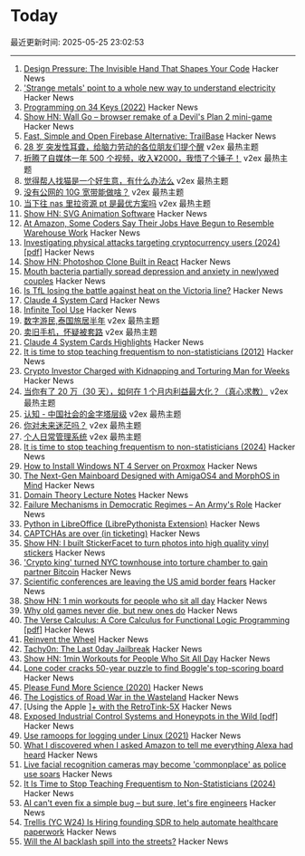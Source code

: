 # Today

最近更新时间: 2025-05-25 23:02:53

--- 
1. [Design Pressure: The Invisible Hand That Shapes Your Code](https://hynek.me/talks/design-pressure/) Hacker News
2. ['Strange metals' point to a whole new way to understand electricity](https://www.science.org/content/article/strange-metals-point-whole-new-way-understand-electricity) Hacker News
3. [Programming on 34 Keys (2022)](https://oppi.li/posts/programming_on_34_keys/) Hacker News
4. [Show HN: Wall Go – browser remake of a Devil's Plan 2 mini-game](https://schaoss.github.io/wall-go/) Hacker News
5. [Fast, Simple and Open Firebase Alternative: TrailBase](https://github.com/trailbaseio/trailbase/releases/tag/v0.12.0) Hacker News
6. [28 岁 突发性耳聋，给脑力劳动的各位朋友们提个醒](https://www.v2ex.com/t/1134171) v2ex 最热主题
7. [折腾了自媒体一年 500 个视频，收入¥2000，我悟了个锤子！](https://www.v2ex.com/t/1134159) v2ex 最热主题
8. [觉得帮人找猫是一个好生意，有什么办法么](https://www.v2ex.com/t/1134158) v2ex 最热主题
9. [没有公网的 10G 宽带能做啥？](https://www.v2ex.com/t/1134134) v2ex 最热主题
10. [当下往 nas 里拉资源 pt 是最优方案吗](https://www.v2ex.com/t/1134132) v2ex 最热主题
11. [Show HN: SVG Animation Software](https://expressive.app/expressive-animator/) Hacker News
12. [At Amazon, Some Coders Say Their Jobs Have Begun to Resemble Warehouse Work](https://www.nytimes.com/2025/05/25/business/amazon-ai-coders.html) Hacker News
13. [Investigating physical attacks targeting cryptocurrency users (2024) [pdf]](https://drops.dagstuhl.de/storage/00lipics/lipics-vol316-aft2024/LIPIcs.AFT.2024.24/LIPIcs.AFT.2024.24.pdf) Hacker News
14. [Show HN: Photoshop Clone Built in React](https://github.com/chase-manning/react-photo-studio) Hacker News
15. [Mouth bacteria partially spread depression and anxiety in newlywed couples](https://www.xiahepublishing.com/2472-0712/ERHM-2025-00013) Hacker News
16. [Is TfL losing the battle against heat on the Victoria line?](https://www.swlondoner.co.uk/news/16052025-is-tfl-losing-the-battle-against-heat-on-the-victoria-line) Hacker News
17. [Claude 4 System Card](https://simonwillison.net/2025/May/25/claude-4-system-card/) Hacker News
18. [Infinite Tool Use](https://snimu.github.io/2025/05/23/infinite-tool-use.html) Hacker News
19. [数字游民,泰国旅居半年](https://www.v2ex.com/t/1134160) v2ex 最热主题
20. [卖旧手机，怀疑被套路](https://www.v2ex.com/t/1134126) v2ex 最热主题
21. [Claude 4 System Cards Highlights](https://simonwillison.net/2025/May/25/claude-4-system-card/) Hacker News
22. [It is time to stop teaching frequentism to non-statisticians (2012)](https://arxiv.org/abs/1201.2590) Hacker News
23. [Crypto Investor Charged with Kidnapping and Torturing Man for Weeks](https://www.nytimes.com/2025/05/24/nyregion/crypto-investor-torture-italian-tourist.html) Hacker News
24. [当你有了 20 万（30 天），如何在 1 个月内利益最大化？（真心求教）](https://www.v2ex.com/t/1134130) v2ex 最热主题
25. [认知 - 中国社会的金字塔层级](https://www.v2ex.com/t/1134122) v2ex 最热主题
26. [你对未来迷茫吗？](https://www.v2ex.com/t/1134119) v2ex 最热主题
27. [个人日常管理系统](https://www.v2ex.com/t/1134115) v2ex 最热主题
28. [It is time to stop teaching frequentism to non-statisticians (2024)](https://arxiv.org/abs/1201.2590) Hacker News
29. [How to Install Windows NT 4 Server on Proxmox](https://blog.pipetogrep.org/2025/05/23/how-to-install-windows-nt-4-server-on-proxmox/) Hacker News
30. [The Next-Gen Mainboard Designed with AmigaOS4 and MorphOS in Mind](https://mirari.vitasys.nl/) Hacker News
31. [Domain Theory Lecture Notes](https://liamoc.net/forest/dt-001Y/index.xml) Hacker News
32. [Failure Mechanisms in Democratic Regimes – An Army's Role](https://angrystaffofficer.com/2025/03/02/failure-mechanisms-in-democratic-regimes-an-armys-role/) Hacker News
33. [Python in LibreOffice (LibrePythonista Extension)](https://extensions.libreoffice.org/en/extensions/show/99231) Hacker News
34. [CAPTCHAs are over (in ticketing)](https://behind.pretix.eu/2025/05/23/captchas-are-over/) Hacker News
35. [Show HN: I built StickerFacet to turn photos into high quality vinyl stickers](https://stickerfacet.com) Hacker News
36. ['Crypto king' turned NYC townhouse into torture chamber to gain partner Bitcoin](https://www.nbcnewyork.com/new-york-city/manhattan-crypto-kidnapping-torture-bitcoin-password/6277345/) Hacker News
37. [Scientific conferences are leaving the US amid border fears](https://www.nature.com/articles/d41586-025-01636-5) Hacker News
38. [Show HN: 1 min workouts for people who sit all day](https://shortreps.com) Hacker News
39. [Why old games never die, but new ones do](https://pleromanonx86.wordpress.com/2025/05/06/why-old-games-never-die-but-new-ones-do/) Hacker News
40. [The Verse Calculus: A Core Calculus for Functional Logic Programming [pdf]](https://simon.peytonjones.org/assets/pdfs/verse-March23.pdf) Hacker News
41. [Reinvent the Wheel](https://endler.dev/2025/reinvent-the-wheel/) Hacker News
42. [Tachy0n: The Last 0day Jailbreak](https://blog.siguza.net/tachy0n/) Hacker News
43. [Show HN: 1min Workouts for People Who Sit All Day](https://shortreps.com) Hacker News
44. [Lone coder cracks 50-year puzzle to find Boggle's top-scoring board](https://www.ft.com/content/0ab64ced-1ed1-466d-acd3-78510d10c3a1) Hacker News
45. [Please Fund More Science (2020)](https://blog.samaltman.com/please-fund-more-science) Hacker News
46. [The Logistics of Road War in the Wasteland](https://acoup.blog/2025/05/23/collections-the-logistics-of-road-war-in-the-wasteland/) Hacker News
47. [Using the Apple ][+ with the RetroTink-5X](https://nicole.express/2025/apple-ii-more-like-apple-5x.html) Hacker News
48. [Exposed Industrial Control Systems and Honeypots in the Wild [pdf]](https://gsmaragd.github.io/publications/EuroSP2025-ICS/EuroSP2025-ICS.pdf) Hacker News
49. [Use ramoops for logging under Linux (2021)](https://embear.ch/posts/using-ramoops/) Hacker News
50. [What I discovered when I asked Amazon to tell me everything Alexa had heard](https://www.theguardian.com/technology/2025/may/24/what-i-discovered-when-i-asked-amazon-to-tell-me-everything-alexa-had-heard) Hacker News
51. [Live facial recognition cameras may become 'commonplace' as police use soars](https://www.theguardian.com/technology/2025/may/24/police-live-facial-recognition-cameras-england-and-wales) Hacker News
52. [It Is Time to Stop Teaching Frequentism to Non-Statisticians (2024)](https://arxiv.org/abs/1201.2590) Hacker News
53. [AI can't even fix a simple bug – but sure, let's fire engineers](https://nmn.gl/blog/ai-scam) Hacker News
54. [Trellis (YC W24) Is Hiring founding SDR to help automate healthcare paperwork](https://www.ycombinator.com/companies/trellis/jobs/7Ru1X1P-founding-sdr) Hacker News
55. [Will the AI backlash spill into the streets?](https://gabrielweinberg.com/p/will-the-ai-backlash-spill-into-the) Hacker News
